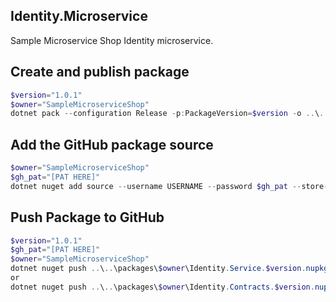 ## Identity.Microservice
Sample Microservice Shop Identity microservice.


## Create and publish package
```powershell
$version="1.0.1"
$owner="SampleMicroserviceShop"
dotnet pack --configuration Release -p:PackageVersion=$version -o ..\..\packages\$owner
```

 ## Add the GitHub package source
```powershell
$owner="SampleMicroserviceShop"
$gh_pat="[PAT HERE]"
dotnet nuget add source --username USERNAME --password $gh_pat --store-password-in-clear-text --name github https://nuget.pkg.github.com/$owner/index.json
```

 ## Push Package to GitHub
```powershell
$version="1.0.1"
$gh_pat="[PAT HERE]"
$owner="SampleMicroserviceShop"
dotnet nuget push ..\..\packages\$owner\Identity.Service.$version.nupkg --api-key $gh_pat --source "github"
or
dotnet nuget push ..\..\packages\$owner\Identity.Contracts.$version.nupkg --api-key $gh_pat --source "github"
```
